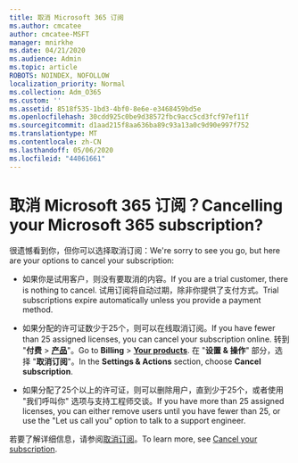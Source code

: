 ```yaml
---
title: 取消 Microsoft 365 订阅
ms.author: cmcatee
author: cmcatee-MSFT
manager: mnirkhe
ms.date: 04/21/2020
ms.audience: Admin
ms.topic: article
ROBOTS: NOINDEX, NOFOLLOW
localization_priority: Normal
ms.collection: Adm_O365
ms.custom: ''
ms.assetid: 8518f535-1bd3-4bf0-8e6e-e3468459bd5e
ms.openlocfilehash: 30cdd925c0be9d38572fbc9acc5cd3fcf97ef11f
ms.sourcegitcommit: d1aad215f8aa636ba89c93a13a0c9d90e997f752
ms.translationtype: MT
ms.contentlocale: zh-CN
ms.lasthandoff: 05/06/2020
ms.locfileid: "44061661"
---
```

# <a name="cancelling-your-microsoft-365-subscription"></a><span data-ttu-id="df109-102">取消 Microsoft 365 订阅？</span><span class="sxs-lookup"><span data-stu-id="df109-102">Cancelling your Microsoft 365 subscription?</span></span>

<span data-ttu-id="df109-103">很遗憾看到你，但你可以选择取消订阅：</span><span class="sxs-lookup"><span data-stu-id="df109-103">We're sorry to see you go, but here are your options to cancel your subscription:</span></span>
  
- <span data-ttu-id="df109-104">如果你是试用客户，则没有要取消的内容。</span><span class="sxs-lookup"><span data-stu-id="df109-104">If you are a trial customer, there is nothing to cancel.</span></span> <span data-ttu-id="df109-105">试用订阅将自动过期，除非你提供了支付方式。</span><span class="sxs-lookup"><span data-stu-id="df109-105">Trial subscriptions expire automatically unless you provide a payment method.</span></span>

- <span data-ttu-id="df109-106">如果分配的许可证数少于25个，则可以在线取消订阅。</span><span class="sxs-lookup"><span data-stu-id="df109-106">If you have fewer than 25 assigned licenses, you can cancel your subscription online.</span></span> <span data-ttu-id="df109-107">转到 "**付费** \> **[产品](https://go.microsoft.com/fwlink/p/?linkid=842054)**"。</span><span class="sxs-lookup"><span data-stu-id="df109-107">Go to **Billing** \> **[Your products](https://go.microsoft.com/fwlink/p/?linkid=842054)**.</span></span> <span data-ttu-id="df109-108">在 "**设置 & 操作**" 部分，选择 "**取消订阅**"。</span><span class="sxs-lookup"><span data-stu-id="df109-108">In the **Settings & Actions** section, choose **Cancel subscription**.</span></span>

- <span data-ttu-id="df109-109">如果分配了25个以上的许可证，则可以删除用户，直到少于25个，或者使用 "我们呼叫你" 选项与支持工程师交谈。</span><span class="sxs-lookup"><span data-stu-id="df109-109">If you have more than 25 assigned licenses, you can either remove users until you have fewer than 25, or use the "Let us call you" option to talk to a support engineer.</span></span>

<span data-ttu-id="df109-110">若要了解详细信息，请参阅[取消订阅](https://docs.microsoft.com/office365/admin/subscriptions-and-billing/cancel-your-subscription)。</span><span class="sxs-lookup"><span data-stu-id="df109-110">To learn more, see [Cancel your subscription](https://docs.microsoft.com/office365/admin/subscriptions-and-billing/cancel-your-subscription).</span></span>